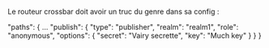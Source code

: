 Le routeur crossbar doit avoir un truc du genre dans sa config :

"paths": {
    ...
    "publish": {
        "type": "publisher",
        "realm": "realm1",
        "role": "anonymous",
        "options": {
           "secret": "Vairy secrette",
           "key": "Much key"
        }
    }
}
